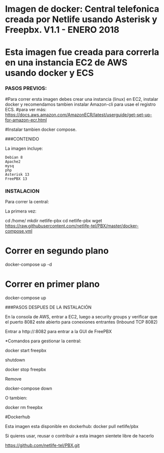 
# Imagen de docker: Central telefonica creada por Netlife usando Asterisk y Freepbx. V1.1 - ENERO 2018

# Esta imagen fue creada para correrla en una instancia EC2 de AWS usando docker y ECS

### PASOS PREVIOS:

#Para correr ersta imagen debes crear una instancia (linux) en EC2, instalar docker y recomendamos tambien instalar Amazon-cli para usae el registro ECS.
#para ver más: https://docs.aws.amazon.com/AmazonECR/latest/userguide/get-set-up-for-amazon-ecr.html

#Instalar tambien docker compose.

###CONTENIDO

La imagen incluye:

    Debian 8
    Apache2
    mysq
    php
    Asterisk 13
    FreePBX 13

### INSTALACION

Para correr la central:

La primera vez:

cd /home/
mkdir netlife-pbx
cd netlife-pbx
wget https://raw.githubusercontent.com/netlife-tel/PBX/master/docker-compose.yml

# Correr en segundo plano
docker-compose up -d

# Correr en primer plano
docker-compose up

###PASOS DESPUES DE LA INSTALACIÓN

En la consola de AWS, entrar a EC2, luego a security groups y verificar que el puerto 8082 este abierto para conexiones entrantes (Inbound TCP 8082)


Entrar a  http://<Dir-IP-publica>:8082 para entrar a la GUI de FreePBX


*Comandos para gestionar la central:

docker start freepbx

shutdown

docker stop freepbx

Remove

docker-compose down

O tambien: 

docker rm freepbx



#Dockerhub

Esta imagen esta disponible en dockerhub: docker pull netlife/pbx


Si quieres usar, reusar o contribuir a esta imagen sientete libre de hacerlo


 https://github.com/netlife-tel/PBX.git

